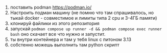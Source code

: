 1. поставить podman https://podman.io/
2. Настроить подман машину (не помню что там спрашивалось, но тыкай docker - совместимое и лимиты типа 2 cpu и 3-4ГБ памяти)
3. клонируй файлики из этого репозитория
4. запускай `podman compose up runner -d && podman compose exec runner bash` 
оно скачает все что нужно и запустит. 
5. ты внутри контейнера и там у тебя linux с питоном 3.13 
6. собстенно можешь выполнить там python скрипт 

